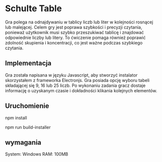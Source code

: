 # Schulte Table

Gra polega na odnajdywaniu w tablicy liczb lub liter w kolejności rosnącej lub malejącej. Celem gry jest poprawa szybkości i precyzji czytania, ponieważ użytkownik musi szybko przeszukiwać tablicę i znajdować odpowiednie liczby lub litery. To ćwiczenie pomaga również poprawić zdolność skupienia i koncentracji, co jest ważne podczas szybkiego czytania.


## Implementacja

Gra została napisana w języku Javascript, aby stworzyć instalator skorzystałem z frameworka Electronjs. Gra posiada opcję wyboru tabeli składającej się 9, 16 lub 25 liczb. Po wykonaniu zadania gracz dostaje informację o uzyskanym czasie i dokładności klikania kolejnych elementów.

## Uruchomienie
npm install

npm run build-installer

## wymagania

System: Windows
RAM: 100MB
